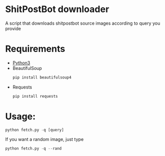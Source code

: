 # ShitPostBot downloader
A script that downloads shitpostbot source images according to query you provide
# Requirements
  * [Python3](https://www.python.org/downloads/)
  * BeautifulSoup
    ```python
    pip install beautifulsoup4
    ```
  * Requests
    ```python
    pip install requests
    ```


# Usage:
```python
python fetch.py -q [query]
```
If you want a random image, just type
```python
python fetch.py -q --rand
```
